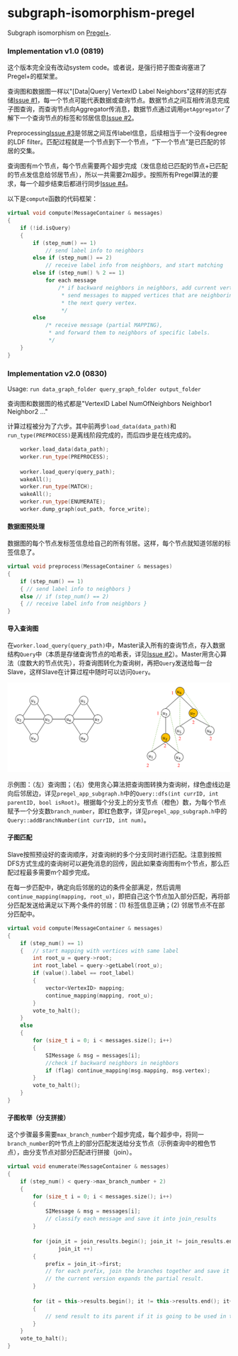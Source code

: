 # subgraph-isomorphism-pregel
Subgraph isomorphism on [Pregel+](http://www.cse.cuhk.edu.hk/pregelplus/index.html).

### Implementation v1.0 (0819) 

这个版本完全没有改动system code。或者说，是强行把子图查询塞进了Pregel+的框架里。

查询图和数据图一样以"[Data|Query] VertexID Label Neighbors"这样的形式存储[Issue #1](https://github.com/ninotreve/subgraph-isomorphism-pregel/issues/1)，每一个节点可能代表数据或查询节点。数据节点之间互相传消息完成子图查询，而查询节点向Aggregator传消息，数据节点通过调用`getAggregator`了解下一个查询节点的标签和邻居信息[Issue #2](https://github.com/ninotreve/subgraph-isomorphism-pregel/issues/2)。

Preprocessing[Issue #3](https://github.com/ninotreve/subgraph-isomorphism-pregel/issues/3)是邻居之间互传label信息，后续相当于一个没有degree的LDF filter。匹配过程就是一个节点到下一个节点，“下一个节点”是已匹配的邻居的交集。

查询图有m个节点，每个节点需要两个超步完成（发信息给已匹配的节点+已匹配的节点发信息给邻居节点），所以一共需要2m超步。按照所有Pregel算法的要求，每一个超步结束后都进行同步[Issue #4](https://github.com/ninotreve/subgraph-isomorphism-pregel/issues/4)。

以下是`compute`函数的代码框架：

```c++
virtual void compute(MessageContainer & messages)
{
    if (!id.isQuery)
    {
        if (step_num() == 1)
            // send label info to neighbors
        else if (step_num() == 2)
            // receive label info from neighbors, and start matching
        else if (step_num() % 2 == 1)
            for each message
                /* if backward neighbors in neighbors, add current vertex to mapping
                 * send messages to mapped vertices that are neighboring to
                 * the next query vertex. 
                 */
        else 
            /* receive message (partial MAPPING),
             * and forward them to neighbors of specific labels. 
             */       
    }
}
```

### Implementation v2.0 (0830) 

Usage: `run data_graph_folder query_graph_folder output_folder`

查询图和数据图的格式都是"VertexID Label NumOfNeighbors Neighbor1 Neighbor2 ..."

计算过程被分为了六步。其中前两步`load_data(data_path)`和`run_type(PREPROCESS)`是离线阶段完成的，而后四步是在线完成的。
```c++
	worker.load_data(data_path);
	worker.run_type(PREPROCESS);

	worker.load_query(query_path);
	wakeAll();
	worker.run_type(MATCH);
	wakeAll();
	worker.run_type(ENUMERATE);
	worker.dump_graph(out_path, force_write);
```

#### 数据图预处理
数据图的每个节点发标签信息给自己的所有邻居。这样，每个节点就知道邻居的标签信息了。
```c++
virtual void preprocess(MessageContainer & messages)
{
	if (step_num() == 1)
	{ // send label info to neighbors }
	else // if (step_num() == 2)
	{ // receive label info from neighbors }
}
```

#### 导入查询图
在`worker.load_query(query_path)`中，Master读入所有的查询节点，存入数据结构`Query`中（本质是存储查询节点的哈希表，详见[Issue #2](https://github.com/ninotreve/subgraph-isomorphism-pregel/issues/2)）。Master用贪心算法（度数大的节点优先），将查询图转化为查询树，再把`Query`发送给每一台Slave，这样Slave在计算过程中随时可以访问`Query`。

![示例查询图](https://github.com/ninotreve/subgraph-isomorphism-pregel/blob/master/results/example1.PNG)

示例图：（左）查询图；（右）使用贪心算法把查询图转换为查询树，绿色虚线边是向后邻居边，详见`pregel_app_subgraph.h`中的`Query::dfs(int currID, int parentID, bool isRoot)`。根据每个分支上的分支节点（橙色）数，为每个节点赋予一个分支数`branch_number`，即红色数字，详见`pregel_app_subgraph.h`中的`Query::addBranchNumber(int currID, int num)`。

#### 子图匹配
Slave按照预设好的查询顺序，对查询树的多个分支同时进行匹配。注意到按照DFS方式生成的查询树可以避免消息的回传，因此如果查询图有m个节点，那么匹配过程最多需要m个超步完成。

在每一步匹配中，确定向后邻居的边的条件全部满足，然后调用`continue_mapping(mapping, root_u)`，即把自己这个节点加入部分匹配，再将部分匹配发送给满足以下两个条件的邻居：(1) 标签信息正确；(2) 邻居节点不在部分匹配中。

```c++
virtual void compute(MessageContainer & messages)
{
	if (step_num() == 1)
	{   // start mapping with vertices with same label
		int root_u = query->root;
		int root_label = query->getLabel(root_u);
		if (value().label == root_label)
		{
			vector<VertexID> mapping;
			continue_mapping(mapping, root_u);
		}
		vote_to_halt();
	}
	else
	{
		for (size_t i = 0; i < messages.size(); i++)
		{
			SIMessage & msg = messages[i];
			//check if backward neighbors in neighbors
			if (flag) continue_mapping(msg.mapping, msg.vertex);
		}
		vote_to_halt();
	}
}
```

#### 子图枚举（分支拼接）

这个步骤最多需要`max_branch_number`个超步完成，每个超步中，将同一`branch_number`的叶节点上的部分匹配发送给分支节点（示例查询中的橙色节点），由分支节点对部分匹配进行拼接（join）。

```c++
virtual void enumerate(MessageContainer & messages)
{
	if (step_num() < query->max_branch_number + 2)
	{
		for (size_t i = 0; i < messages.size(); i++)
		{
			SIMessage & msg = messages[i];
			// classify each message and save it into join_results
		}

		for (join_it = join_results.begin(); join_it != join_results.end();
				join_it ++)
		{
			prefix = join_it->first;
			// for each prefix, join the branches together and save it into results
			// the current version expands the partial result.
		}

		for (it = this->results.begin(); it != this->results.end(); it++)
		{ 
			// send result to its parent if it is going to be used in the next iteration
		}
	}
	vote_to_halt();
}
```
